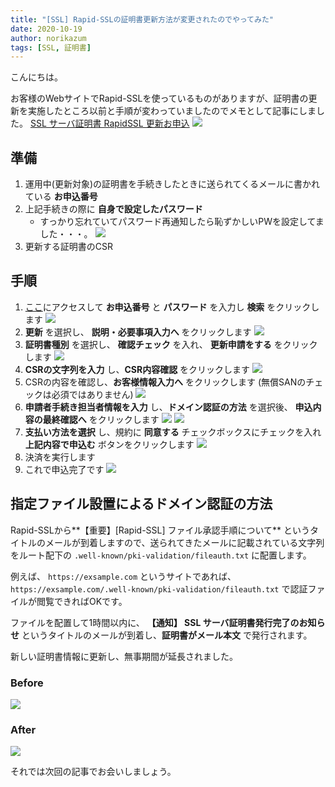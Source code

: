 ```yaml
---
title: "[SSL] Rapid-SSLの証明書更新方法が変更されたのでやってみた"
date: 2020-10-19
author: norikazum
tags: [SSL, 証明書]
---
```


こんにちは。

お客様のWebサイトでRapid-SSLを使っているものがありますが、証明書の更新を実施したところ以前と手順が変わっていましたのでメモとして記事にしました。
[SSL サーバ証明書 RapidSSL 更新お申込](https://www.rapid-ssl.jp/rapidssl-order/ssl-renew.htm?product=rapidssl&act.x=48&act.y=18)
![](images/rapid-ssl-certificate-renewal-method-has-changed-so-i-tried-it-1.png)

## 準備
1. 運用中(更新対象)の証明書を手続きしたときに送られてくるメールに書かれている **お申込番号**
1. 上記手続きの際に **自身で設定したパスワード** 
    - すっかり忘れていてパスワード再通知したら恥ずかしいPWを設定してました・・・。
![](images/rapid-ssl-certificate-renewal-method-has-changed-so-i-tried-it-2.png)
1. 更新する証明書のCSR

## 手順
1. [ここ](https://securitycenter.rapid-ssl.jp/order/status/?)にアクセスして **お申込番号** と **パスワード** を入力し **検索** をクリックします
![](images/rapid-ssl-certificate-renewal-method-has-changed-so-i-tried-it-3.png)
1. **更新** を選択し、 **説明・必要事項入力へ** をクリックします
![](images/rapid-ssl-certificate-renewal-method-has-changed-so-i-tried-it-4.png)
1. **証明書種別** を選択し、 **確認チェック** を入れ、 **更新申請をする** をクリックします
![](images/rapid-ssl-certificate-renewal-method-has-changed-so-i-tried-it-5.png)
1. **CSRの文字列を入力** し、**CSR内容確認** をクリックします
![](images/rapid-ssl-certificate-renewal-method-has-changed-so-i-tried-it-6.png)
1. CSRの内容を確認し、**お客様情報入力へ** をクリックします (無償SANのチェックは必須ではありません)
![](images/rapid-ssl-certificate-renewal-method-has-changed-so-i-tried-it-7.png)
1. **申請者手続き担当者情報を入力** し、**ドメイン認証の方法** を選択後、 **申込内容の最終確認へ** をクリックします
![](images/rapid-ssl-certificate-renewal-method-has-changed-so-i-tried-it-8.png)
![](images/rapid-ssl-certificate-renewal-method-has-changed-so-i-tried-it-9.png)
1. **支払い方法を選択** し、規約に **同意する** チェックボックスにチェックを入れ  **上記内容で申込む** ボタンをクリックします
![](images/rapid-ssl-certificate-renewal-method-has-changed-so-i-tried-it-10.png)
1. 決済を実行します
1. これで申込完了です
![](images/rapid-ssl-certificate-renewal-method-has-changed-so-i-tried-it-11.png)

## 指定ファイル設置によるドメイン認証の方法
Rapid-SSLから**【重要】[Rapid-SSL] ファイル承認手順について** というタイトルのメールが到着しますので、送られてきたメールに記載されている文字列をルート配下の `.well-known/pki-validation/fileauth.txt` に配置します。

例えば、 `https://exsample.com` というサイトであれば、 `https://exsample.com/.well-known/pki-validation/fileauth.txt` で認証ファイルが閲覧できればOKです。

ファイルを配置して1時間以内に、 **【通知】 SSL サーバ証明書発行完了のお知らせ** というタイトルのメールが到着し、**証明書がメール本文** で発行されます。

新しい証明書情報に更新し、無事期間が延長されました。

### Before
![](images/rapid-ssl-certificate-renewal-method-has-changed-so-i-tried-it-12.png)

### After
![](images/rapid-ssl-certificate-renewal-method-has-changed-so-i-tried-it-13.png)

それでは次回の記事でお会いしましょう。
